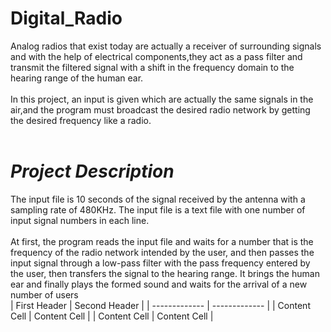 # Digital_Radio

Analog radios that exist today are actually a receiver of surrounding signals and with the help of electrical components,they act as a pass filter and transmit the filtered signal with a shift in the frequency domain to the hearing range of the human ear.<br />
 <br />
In this project, an input is given which are actually the same signals in the air,and the program must broadcast the desired radio network by getting the desired frequency like a radio.<br />
 <br />
# ***Project Description***<br />
The input file is 10 seconds of the signal received by the antenna with a sampling rate of 480KHz. The input file is a text file with one number of input signal numbers
in each line.<br />
 <br />
At first, the program reads the input file and waits for a number that is the frequency of the radio network intended by the user, and then passes the input signal through a low-pass filter with the pass frequency entered by the user, then transfers the signal to the hearing range. It brings the human ear and finally
plays the formed sound and waits for the arrival of a new number of users<br />
| First Header  | Second Header |
| ------------- | ------------- |
| Content Cell  | Content Cell  |
| Content Cell  | Content Cell  |

